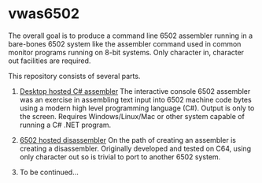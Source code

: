 # vwas6502

The overall goal is to produce a command line 6502 assembler running in a bare-bones 6502 system like the assembler command used in common monitor programs running on 8-bit systems.   Only character in, character out facilities are required.

This repository consists of several parts.

1. [Desktop hosted C# assembler](src/dotnet/README.md) The interactive console 6502 assembler was an exercise in assembling text input into 6502 machine code bytes using a modern high level programming language (C#).  Output is only to the screen.  Requires Windows/Linux/Mac or other system capable of running a C# .NET program.

2. [6502 hosted disassembler](src/6502/README.md) On the path of creating an assembler is creating a disassembler.  Originally developed and tested on C64, using only character out so is trivial to port to another 6502 system.

3. To be continued...